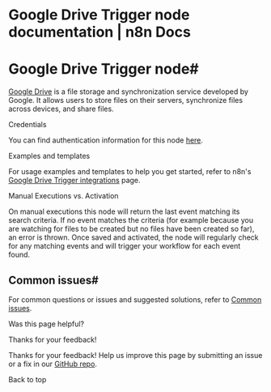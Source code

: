 # Google Drive Trigger node documentation | n8n Docs

[ ](https://github.com/n8n-io/n8n-docs/edit/main/docs/integrations/builtin/trigger-nodes/n8n-nodes-base.googledrivetrigger/index.md "Edit this page")

# Google Drive Trigger node#

[Google Drive](https://drive.google.com) is a file storage and synchronization service developed by Google. It allows users to store files on their servers, synchronize files across devices, and share files.

Credentials

You can find authentication information for this node [here](../../credentials/google/).

Examples and templates

For usage examples and templates to help you get started, refer to n8n's [Google Drive Trigger integrations](https://n8n.io/integrations/google-drive-trigger/) page.

Manual Executions vs. Activation

On manual executions this node will return the last event matching its search criteria. If no event matches the criteria (for example because you are watching for files to be created but no files have been created so far), an error is thrown. Once saved and activated, the node will regularly check for any matching events and will trigger your workflow for each event found.

## Common issues#

For common questions or issues and suggested solutions, refer to [Common issues](common-issues/).

Was this page helpful? 

Thanks for your feedback! 

Thanks for your feedback! Help us improve this page by submitting an issue or a fix in our [GitHub repo](https://github.com/n8n-io/n8n-docs). 

Back to top